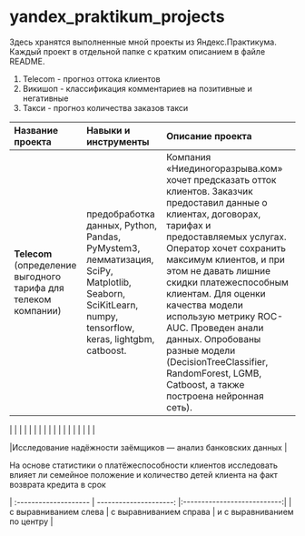 # yandex_praktikum_projects

Здесь хранятся выполненные мной проекты из Яндекс.Практикума.  
Каждый проект в отдельной папке с кратким описанием в файле README.  

1. Telecom - прогноз оттока клиентов 
2. Викишоп - классификация комментариев на позитивные и негативные
3. Такси - прогноз количества заказов такси


| Название проекта      |Навыки и инструменты     | Описание проекта | 
| :-------------------- | :------------------------|:-----------------|
|**Telecom** (определение выгодного тарифа для телеком компании)|предобработка данных, Python, Pandas, PyMystem3, лемматизация, SciPy, Matplotlib, Seaborn, SciKitLearn, numpy, tensorflow, keras, lightgbm, catboost.|Компания «Ниединогоразрыва.ком» хочет предсказать отток клиентов. Заказчик предоставил данные о клиентах, договорах, тарифах и предоставляемых услугах. Оператор хочет сохранить максимум клиентов, и при этом не давать лишние скидки платежеспособным клиентам. Для оценки качества модели использую метрику ROC-AUC. Проведен анали данных. Опробованы разные модели (DecisionTreeClassifier, RandomForest, LGMB, Catboost, а также построена нейронная сеть).|

| |                            |                        |                   |                  |
|   |                            |                        |                   |                  |
|               |                            |                        |                   |                  |


|Исследование надёжности заёмщиков — анализ банковских данных
|

На основе статистики о платёжеспособности клиентов исследовать влияет ли семейное положение и количество детей клиента на факт возврата кредита в срок

| :-------------------- | ---------------------: |:---------------------------:|
| с выравниванием слева | с выравниванием справа | и с выравниванием по центру |


